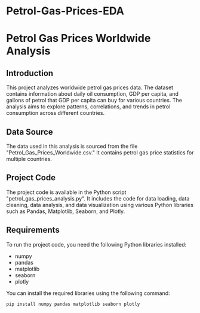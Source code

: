 # Petrol-Gas-Prices-EDA
# Petrol Gas Prices Worldwide Analysis

## Introduction

This project analyzes worldwide petrol gas prices data. The dataset contains information about daily oil consumption, GDP per capita, and gallons of petrol that GDP per capita can buy for various countries. The analysis aims to explore patterns, correlations, and trends in petrol consumption across different countries.

## Data Source

The data used in this analysis is sourced from the file "Petrol_Gas_Prices_Worldwide.csv." It contains petrol gas price statistics for multiple countries.

## Project Code

The project code is available in the Python script "petrol_gas_prices_analysis.py". It includes the code for data loading, data cleaning, data analysis, and data visualization using various Python libraries such as Pandas, Matplotlib, Seaborn, and Plotly.

## Requirements

To run the project code, you need the following Python libraries installed:

- numpy
- pandas
- matplotlib
- seaborn
- plotly

You can install the required libraries using the following command:

```bash
pip install numpy pandas matplotlib seaborn plotly
